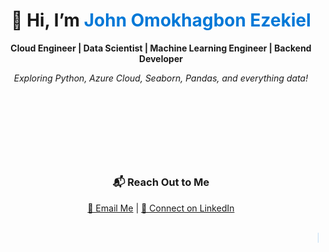 <h1 align="center">
  👋 Hi, I’m <span style="color: #0078D7;">John Omokhagbon Ezekiel</span>
</h1>

<div align="center">
  <p>
    <strong>Cloud Engineer | Data Scientist | Machine Learning Engineer | Backend Developer</strong>
  </p>
  <p>
    <em>Exploring Python, Azure Cloud, Seaborn, Pandas, and everything data!</em>
  </p>
</div>

<div style="text-align: center; animation: slide-in 3s ease-in-out;">
  <h3>⚡ What I’m Up To ⚡</h3>
  <ul style="list-style-type: none;">
    <li>🌱 Learning <strong>Cloud Engineering</strong> and <strong>Full Stack Software Development</strong>.</li>
    <li>🤖 Building <strong>Machine Learning</strong> and <strong>AI</strong> solutions.</li>
    <li>🛠️ Enhancing backend systems with Python and Azure Cloud.</li>
  </ul>
</div>

<h3 align="center">📬 Reach Out to Me</h3>
<div align="center">
  <a href="mailto:siriusa1.615@gmail.com">📧 Email Me</a> | 
  <a href="https://www.linkedin.com/in/john-ezekiel-0458a71b3/">🔗 Connect on LinkedIn</a>
</div>

<!-- Add a rolling animation -->
<div align="center" style="margin-top: 30px;">
  <marquee behavior="scroll" direction="left" style="color: #0078D7;">
    🚀 Exploring innovative solutions one line of code at a time! 🚀
  </marquee>
</div>

<!-- Add CSS for animations -->
<style>
  @keyframes slide-in {
    from {
      transform: translateX(-100%);
      opacity: 0;
    }
    to {
      transform: translateX(0);
      opacity: 1;
    }
  }
</style>

